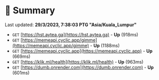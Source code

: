 # 📖 Summary
Last updated: **29/3/2023, 7:38:03 PTG "Asia/Kuala_Lumpur"**

- `GET` [https://hst.aytea.ga](https://hst.aytea.ga) - **Up** (918ms)
- `GET` [https://memeapi.cyclic.app/gimme](https://memeapi.cyclic.app/gimme) - **Up** (1188ms)
- `GET` [https://memeapi.cyclic.app](https://memeapi.cyclic.app) - **Up** (669ms)
- `GET` [https://klik.ml/health](https://klik.ml/health) - **Up** (963ms)
- `GET` [https://dumb.onrender.com](https://dumb.onrender.com) - **Up** (601ms)
